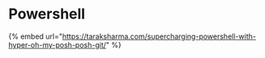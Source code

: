 # Powershell

{% embed url="https://taraksharma.com/supercharging-powershell-with-hyper-oh-my-posh-posh-git/" %}



